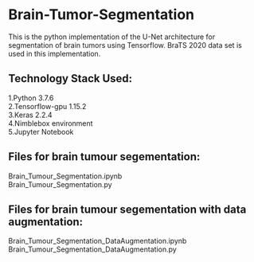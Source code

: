 # Brain-Tumor-Segmentation
This is the python implementation of the U-Net architecture for segmentation of brain tumors using Tensorflow.
BraTS 2020 data set is used in this implementation.

Technology Stack Used:
----------------------
1.Python 3.7.6
<br/>2.Tensorflow-gpu 1.15.2
<br/>3.Keras 2.2.4
<br/>4.Nimblebox environment
<br/>5.Jupyter Notebook

Files for brain tumour segementation:
--------------------------------------
Brain_Tumour_Segmentation.ipynb
<br/>Brain_Tumour_Segmentation.py

Files for brain tumour segementation with data augmentation:
-----------------------------------------------------------
Brain_Tumour_Segmentation_DataAugmentation.ipynb
<br/>Brain_Tumour_Segmentation_DataAugmentation.py
